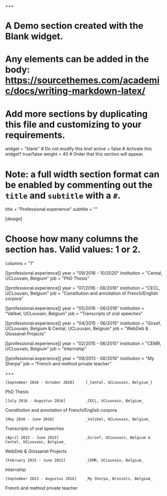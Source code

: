 +++
# A Demo section created with the Blank widget.
# Any elements can be added in the body: https://sourcethemes.com/academic/docs/writing-markdown-latex/
# Add more sections by duplicating this file and customizing to your requirements.

widget = "blank"  # Do not modify this line!
active = false  # Activate this widget? true/false
weight = 40  # Order that this section will appear.

# Note: a full width section format can be enabled by commenting out the `title` and `subtitle` with a `#`.
title = "Professional experience"
subtitle = ""

[design]
  # Choose how many columns the section has. Valid values: 1 or 2.
  columns = "1"

[[professional.experience]]
  year = "09/2016 - 10/2020"
  institution = "Cental, UCLouvain, Belgium"
  job = "PhD Thesis"
  
[[professional.experience]]
  year = "07/2016 - 08/2016"
  institution = "CECL, UCLouvain, Belgium"
  job = "Constitution and annotation of French/English corpora"
  
[[professional.experience]]
  year = "05/2016 - 06/2016"
  institution = "Valibel, UCLouvain, Belgium"
  job = "Transcripts of oral speeches"
  
[[professional.experience]]
  year = "04/2015 - 06/2015"
  institution = "Girsef, UCLouvain, Belgium & Cental, UCLouvain, Belgium"
  job = "WebDeb & Glossanet Projects"
  
[[professional.experience]]
  year = "02/2015 - 06/2015"
  institution = "CEMR, UCLouvain, Belgium"
  job = "Internship"
  
[[professional.experience]]
  year = "09/2013 - 08/2016"
  institution = "My Sherpa"
  job = "French and method private teacher"
  
+++

	[September 2016 - October 2020]		[_Cental, UCLouvain, Belgium_]

PhD Thesis
  

	[July 2016 - Augustus 2016]			_CECL, UCLouvain, Belgium_

Constitution and annotation of French/English corpora
  

	[May 2016 - June 2016]				_Valibel, UCLouvain, Belgium_

Transcripts of oral speeches
	

	[April 2015 - June 2015]			_Girsef, UCLouvain, Belgium & Cental, UCLouvain, Belgium_	

WebDeb & Glossanet Projects

 
	[February 2015 - June 2015]			_CEMR, UCLouvain, Belgium_

Internship

  
	[September 2013 - Augustus 2016]	_My Sherpa, Brussels, Belgium_

French and method private teacher